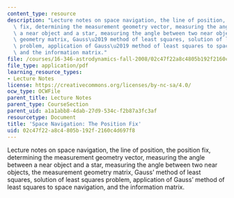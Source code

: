 ```yaml
---
content_type: resource
description: "Lecture notes on space navigation, the line of position, the position\
  \ fix, determining the measurement geometry vector, measuring the angle between\
  \ a near object and a star, measuring the angle between two near objects, the measurement\
  \ geometry matrix, Gauss\u2019 method of least squares, solution of least squares\
  \ problem, application of Gauss\u2019 method of least squares to space navigation,\
  \ and the information matrix."
file: /courses/16-346-astrodynamics-fall-2008/02c47f22a8c4805b192f2160c4d697f8_lec_21.pdf
file_type: application/pdf
learning_resource_types:
- Lecture Notes
license: https://creativecommons.org/licenses/by-nc-sa/4.0/
ocw_type: OCWFile
parent_title: Lecture Notes
parent_type: CourseSection
parent_uid: a1a1abb8-4dab-27d9-534c-f2b87a3fc3af
resourcetype: Document
title: 'Space Navigation: The Position Fix'
uid: 02c47f22-a8c4-805b-192f-2160c4d697f8
---
```

Lecture notes on space navigation, the line of position, the position fix, determining the measurement geometry vector, measuring the angle between a near object and a star, measuring the angle between two near objects, the measurement geometry matrix, Gauss’ method of least squares, solution of least squares problem, application of Gauss’ method of least squares to space navigation, and the information matrix.